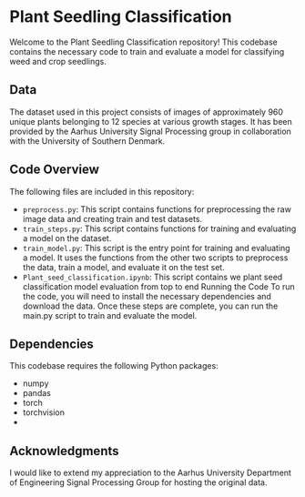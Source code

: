 # Plant Seedling Classification
Welcome to the Plant Seedling Classification repository! This codebase contains the necessary code to train and evaluate a model for classifying weed and crop seedlings.

## Data
The dataset used in this project consists of images of approximately 960 unique plants belonging to 12 species at various growth stages. It has been provided by the Aarhus University Signal Processing group in collaboration with the University of Southern Denmark.

## Code Overview
The following files are included in this repository:

- `preprocess.py`: This script contains functions for preprocessing the raw image data and creating train and test datasets.
- `train_steps.py`: This script contains functions for training and evaluating a model on the dataset.
- `train_model.py`: This script is the entry point for training and evaluating a model. It uses the functions from the other two scripts to preprocess the data, train a model, and evaluate it on the test set.
- `Plant_seed_classification.ipynb`: This script contains we plant seed classification model evaluation from top to end
Running the Code
To run the code, you will need to install the necessary dependencies and download the data. Once these steps are complete, you can run the main.py script to train and evaluate the model.

## Dependencies
This codebase requires the following Python packages:

- numpy
- pandas
- torch
- torchvision
-
## Acknowledgments

I would like to extend my appreciation to the Aarhus University Department of Engineering Signal Processing Group for hosting the original data.
